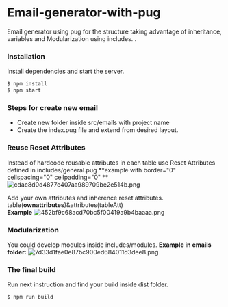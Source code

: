 # Email-generator-with-pug
Email generator using pug for the structure taking advantage of  inheritance, variables and Modularization using includes. .

### Installation

Install dependencies and start the server.

```sh
$ npm install
$ npm start
```

### Steps for create new email
 
 - Create new folder inside src/emails with project name
 - Create the index.pug file and extend from desired layout.
 
### Reuse Reset Attributes

 Instead of hardcode  reusable attributes in each table use Reset Attributes defined in includes/general.pug
**example with  border="0" cellspacing="0" cellpadding="0" **
![cdac8d0d4877e407aa989709be2e514b.png](https://pictr.com/images/2017/03/27/cdac8d0d4877e407aa989709be2e514b.png)

Add your own attributes and inherence reset attributes.
table(**ownattributes**)&attributes(tableAtt)  
**Example**
![452bf9c68acd70bc5f00419a9b4baaaa.png](https://pictr.com/images/2017/03/27/452bf9c68acd70bc5f00419a9b4baaaa.png)

### Modularization
You could develop modules inside includes/modules.
**Example in emails folder:**
![7d33d1fae0e87bc900ed684011d3dee8.png](https://pictr.com/images/2017/03/27/7d33d1fae0e87bc900ed684011d3dee8.png) 


### The final build
Run next instruction and find your build inside dist folder.
 ```sh
$ npm run build
```
